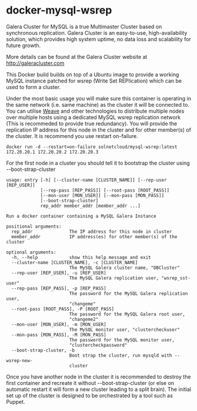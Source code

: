 # docker-mysql-wsrep
Galera Cluster for MySQL is a true Multimaster Cluster based on synchronous replication.  Galera Cluster is an easy-to-use, high-availability solution, which provides high system uptime, no data loss and scalability for future growth.

More details can be found at the Galera Cluster website at http://galeracluster.com

This Docker build builds on top of a Ubuntu image to provide a working MySQL instance patched for wsrep (Write Set REPlication) which can be used to form a cluster.

Under the most basic usage you will make sure this container is operating in the same network (i.e. same machine) as the cluster it will be connected to. You can utilise <a href="https://github.com/weaveworks/weave">Weave</a> and other technologies to distribute multiple nodes over multiple hosts using a dedicated MySQL wsrep replication network (This is recommeded to provide true redundancy).  You will provide the replication IP address for this node in the cluster and for other member(s) of the cluster.  It is recommend you use restart on-failure.

    docker run -d --restart=on-failure solnetcloud/mysql-wsrep:latest 172.20.20.1 172.20.20.2 172.20.20.3

For the first node in a cluster you should tell it to bootstrap the cluster using --boot-strap-cluster

    usage: entry [-h] [--cluster-name [CLUSTER_NAME]] [--rep-user [REP_USER]]
                 [--rep-pass [REP_PASS]] [--root-pass [ROOT_PASS]]
                 [--mon-user [MON_USER]] [--mon-pass [MON_PASS]]
                 [--boot-strap-cluster]
                 rep_addr member_addr [member_addr ...]

    Run a docker container containing a MySQL Galera Instance

    positional arguments:
      rep_addr              The IP address for this node in cluster
      member_addr           IP address(es) for other member(s) of the cluster

    optional arguments:
      -h, --help            show this help message and exit
      --cluster-name [CLUSTER_NAME], -c [CLUSTER_NAME]
                            The MySQL Galera cluster name, "DBCluster"
      --rep-user [REP_USER], -u [REP_USER]
                            The MySQL Galera replication user, "wsrep_sst-user"
      --rep-pass [REP_PASS], -p [REP_PASS]
                            The password for the MySQL Galera replication user,
                            "changeme"
      --root-pass [ROOT_PASS], -P [ROOT_PASS]
                            The password for the MySQL Galera root user,
                            "changeme2"
      --mon-user [MON_USER], -m [MON_USER]
                            The MySQL monitor user, "clustercheckuser"
      --mon-pass [MON_PASS], -M [MON_PASS]
                            The password for the MySQL monitor user,
                            "clustercheckpassword"
      --boot-strap-cluster, -b
                            Boot strap the cluster, run mysqld with --wsrep-new-
                            cluster

Once you have another node in the cluster it is recommended to destroy the first container and recreate it without --boot-strap-cluster (or else on automatic restart it will form a new cluster leading to a split brain).  The initial set up of the cluster is designed to be orchestrated by a tool such as Puppet.  
